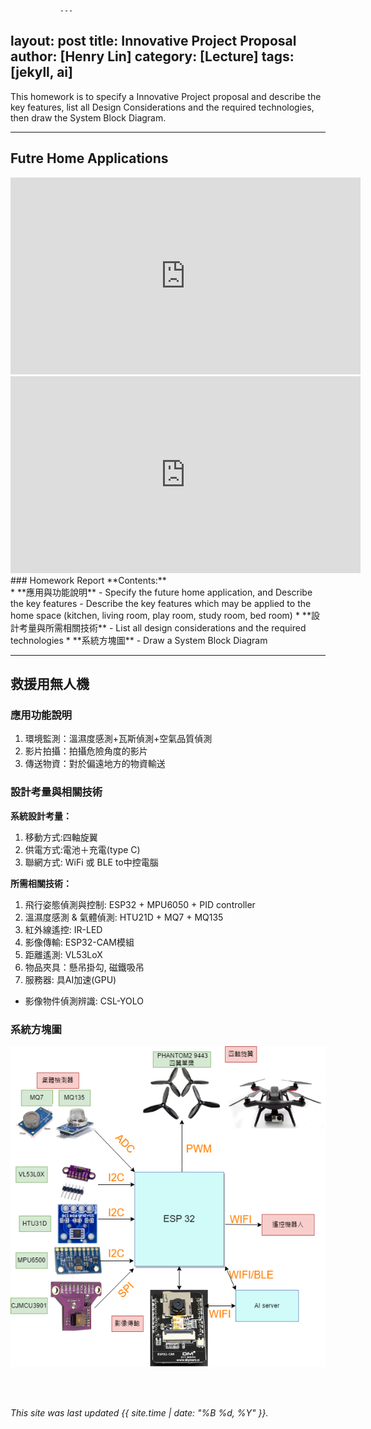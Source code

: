                ---
layout: post
title: Innovative Project Proposal
author: [Henry Lin]
category: [Lecture]
tags: [jekyll, ai]
---

This homework is to specify a Innovative Project proposal and describe the key features, list all Design Considerations and the required technologies, then draw the System Block Diagram.

---
## Futre Home Applications
<iframe width="560" height="315" src="https://www.youtube.com/embed/jo-Vt6_p7z8" title="YouTube video player" frameborder="0" allow="accelerometer; autoplay; clipboard-write; encrypted-media; gyroscope; picture-in-picture; web-share" allowfullscreen></iframe>
<iframe width="560" height="315" src="https://www.youtube.com/embed/4mwculdQ1XE" title="YouTube video player" frameborder="0" allow="accelerometer; autoplay; clipboard-write; encrypted-media; gyroscope; picture-in-picture; web-share" allowfullscreen></iframe>
### Homework Report
**Contents:**<br>
* **應用與功能說明**
  - Specify the future home application, and Describe the key features
  - Describe the key features which may be applied to the home space (kitchen, living room, play room, study room, bed room)
* **設計考量與所需相關技術**
  - List all design considerations and the required technologies
* **系統方塊圖**
  - Draw a System Block Diagram

---
## 救援用無人機
### 應用功能說明
1. 環境監測：溫濕度感測+瓦斯偵測+空氣品質偵測 
2. 影片拍攝：拍攝危險角度的影片
3. 傳送物資：對於偏遠地方的物資輸送

### 設計考量與相關技術
**系統設計考量：**<br>
1. 移動方式:四軸旋翼
2. 供電方式:電池＋充電(type C)
3. 聯網方式: WiFi 或 BLE to中控電腦

**所需相關技術：**
1. 飛行姿態偵測與控制: ESP32 + MPU6050 + PID controller
2. 溫濕度感測 & 氣體偵測: HTU21D +  MQ7 + MQ135
3. 紅外線遙控: IR-LED 
4. 影像傳輸: ESP32-CAM模組
5. 距離遙測: VL53LoX
5. 物品夾具：懸吊掛勾, 磁鐵吸吊
6. 服務器: 具AI加速(GPU)
  - 影像物件偵測辨識: CSL-YOLO

### 系統方塊圖
![](https://raw.githubusercontent.com/Henry911222/MCU-project/main/images/%E5%BE%AE%E6%8E%A7%E5%88%B6%E5%99%A8.png)

<br>
<br>

*This site was last updated {{ site.time | date: "%B %d, %Y" }}.*



